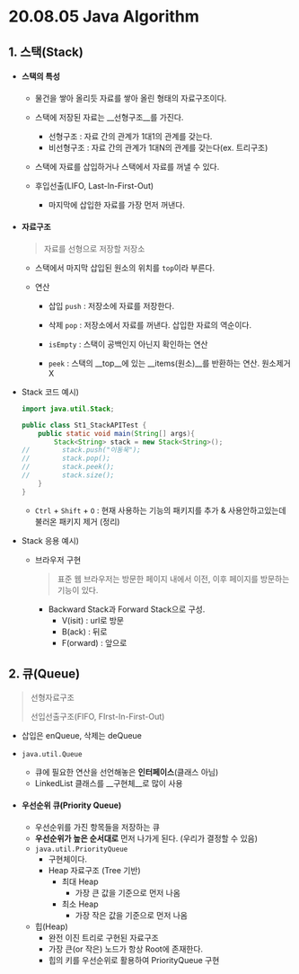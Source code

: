 # 20.08.05 Java Algorithm

## 1. 스택(Stack)

- #### 스택의 특성

  - 물건을 쌓아 올리듯 자료를 쌓아 올린 형태의 자료구조이다.

  - 스택에 저장된 자료는 __선형구조__를 가진다.

    - 선형구조 : 자료 간의 관계가 1대1의 관계를 갖는다.
    - 비선형구조 : 자료 간의 관계가 1대N의 관계를 갖는다(ex. 트리구조)

  - 스택에 자료를 삽입하거나 스택에서 자료를 꺼낼 수 있다.

  - 후입선출(LIFO, Last-In-First-Out)

    - 마지막에 삽입한 자료를 가장 먼저 꺼낸다.

    

- #### 자료구조

  > 자료를 선형으로 저장할 저장소

  - 스택에서 마지막 삽입된 원소의 위치를 `top`이라 부른다.

  - 연산

    - 삽입 `push` : 저장소에 자료를 저장한다.
    - 삭제 `pop` : 저장소에서 자료를 꺼낸다. 삽입한 자료의 역순이다.

    - `isEmpty` : 스택이 공백인지 아닌지 확인하는 연산
    - `peek` : 스택의 __top__에 있는 __items(원소)__를 반환하는 연산. 원소제거X

    

- Stack 코드 예시)

  ```java
  import java.util.Stack;
  
  public class St1_StackAPITest {
      public static void main(String[] args){
          Stack<String> stack = new Stack<String>();
  //        stack.push("이동욱");
  //        stack.pop();
  //        stack.peek();
  //        stack.size();
      }
  }
  ```

  - `Ctrl` + `Shift` + `O` : 현재 사용하는 기능의 패키지를 추가 & 사용안하고있는데 불러온 패키지 제거 (정리)

    

- Stack 응용 예시)
  - 브라우저 구현

    > 표준 웹 브라우저는 방문한 페이지 내에서 이전, 이후 페이지를 방문하는 기능이 있다.

    - Backward Stack과 Forward Stack으로 구성.
      - V(isit) : url로 방문
      - B(ack) : 뒤로
      - F(orward) : 앞으로



## 2. 큐(Queue)

> 선형자료구조
>
> 선입선출구조(FIFO, FIrst-In-First-Out)

- 삽입은 enQueue, 삭제는 deQueue
- `java.util.Queue` 
  - 큐에 필요한 연산을 선언해놓은 __인터페이스__(클래스 아님)
  - LinkedList 클래스를 __구현체__로 많이 사용



- #### 우선순위 큐(Priority Queue)

  - 우선순위를 가진 항목들을 저장하는 큐
  - __우선순위가 높은 순서대로__ 먼저 나가게 된다.
    (우리가 결정할 수 있음)
  - `java.util.PriorityQueue`
    - 구현체이다. 
    - Heap 자료구조 (Tree 기반)
      - 최대 Heap
        - 가장 큰 값을 기준으로 먼저 나옴
      - 최소 Heap
        - 가장 작은 값을 기준으로 먼저 나옴
  - 힙(Heap)
    - 완전 이진 트리로 구현된 자료구조
    - 가장 큰(or 작은) 노드가 항상 Root에 존재한다.
    - 힙의 키를 우선순위로 활용하여 PriorityQueue 구현
